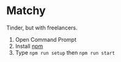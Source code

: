 # Matchy

Tinder, but with freelancers.

1. Open Command Prompt
2. Install [npm](https://nodejs.org/en/)
3. Type ```npm run setup``` then ```npm run start```